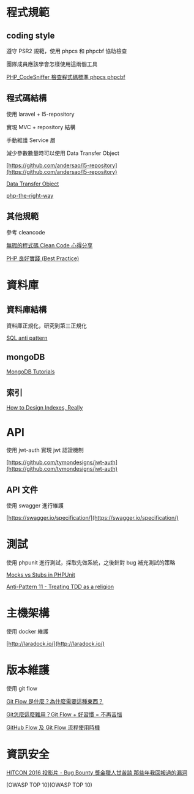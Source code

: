 # 程式規範

## coding style

遵守 PSR2 規範，使用 phpcs 和 phpcbf 協助檢查

團隊成員應該學會怎樣使用這兩個工具

[PHP_CodeSniffer 檢查程式碼標準 phpcs phpcbf](https://clouding.city/php-phpcs-phpcbf/)

## 程式碼結構

使用 laravel + l5-repository

實現 MVC + repository 結構

手動維護 Service 層

減少參數數量時可以使用 Data Transfer Object

[https://github.com/andersao/l5-repository](https://github.com/andersao/l5-repository)

[Data Transfer Object](https://martinfowler.com/eaaCatalog/dataTransferObject.html)

[php-the-right-way](http://laravel-taiwan.github.io/php-the-right-way/)

## 其他規範

參考 cleancode 

[無瑕的程式碼 Clean Code 心得分享](https://www.slideshare.net/kylinfish/clean-code-72688451)

[PHP 良好實踐 (Best Practice)](https://www.slideshare.net/kylinfish/php-best-practice-81744253)

# 資料庫

## 資料庫結構

資料庫正規化，研究到第三正規化

[SQL anti pattern](https://www.slideshare.net/gleicon/nosql-and-sql-anti-patterns/)

## mongoDB

[MongoDB Tutorials](https://docs.mongodb.com/manual/tutorial/)

## 索引

[How to Design Indexes, Really](https://www.slideshare.net/billkarwin/how-to-design-indexes-really)

# API

使用 jwt-auth 實現 jwt 認證機制

[https://github.com/tymondesigns/jwt-auth](https://github.com/tymondesigns/jwt-auth)

## API 文件

使用 swagger 進行維護

[https://swagger.io/specification/](https://swagger.io/specification/)

# 測試

使用 phpunit 進行測試，採取先做系統，之後針對 bug 補充測試的策略

[Mocks vs Stubs in PHPUnit](https://stackoverflow.com/questions/45965699/mocks-vs-stubs-in-phpunit)

[Anti-Pattern 11 - Treating TDD as a religion](http://blog.codepipes.com/testing/software-testing-antipatterns.html#anti-pattern-11---treating-tdd-as-a-religion)

# 主機架構

使用 docker 維護

[http://laradock.io/](http://laradock.io/)

# 版本維護

使用 git flow

[Git Flow 是什麼？為什麼需要這種東西？](https://gitbook.tw/chapters/gitflow/why-need-git-flow.html)

[Git怎麼這麼難用？Git Flow + 好習慣 = 不再苦惱](https://medium.com/kuma%E8%80%81%E5%B8%AB%E7%9A%84%E8%BB%9F%E9%AB%94%E5%B7%A5%E7%A8%8B%E6%95%99%E5%AE%A4/%E5%9F%BA%E7%A4%8E-git-flow-%E5%B7%A5%E4%BD%9C%E6%B3%95-fa50b1dddc4f)

[GitHub Flow 及 Git Flow 流程使用時機](https://blog.wu-boy.com/2017/12/github-flow-vs-git-flow/comment-page-1/)

# 資訊安全

[HITCON 2016 投影片 - Bug Bounty 獎金獵人甘苦談 那些年我回報過的漏洞](https://blog.orange.tw/2016/07/hitcon-2016-slides-bug-bounty-hunter.html)

[OWASP TOP 10](OWASP TOP 10)
